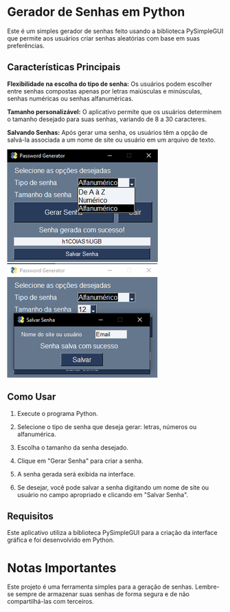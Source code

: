 # Gerador de Senhas em Python

Este é um simples gerador de senhas feito usando a biblioteca PySimpleGUI que permite aos usuários criar senhas aleatórias com base em suas preferências.

## Características Principais
**Flexibilidade na escolha do tipo de senha:** Os usuários podem escolher entre senhas compostas apenas por letras maiúsculas e minúsculas, senhas numéricas ou senhas alfanuméricas.

**Tamanho personalizável:** O aplicativo permite que os usuários determinem o tamanho desejado para suas senhas, variando de 8 a 30 caracteres.

**Salvando Senhas:** Após gerar uma senha, os usuários têm a opção de salvá-la associada a um nome de site ou usuário em um arquivo de texto.

![alt text](imgs/image-1.png)
![alt text](imgs/image-2.png)


## Como Usar
1. Execute o programa Python.

2. Selecione o tipo de senha que deseja gerar: letras, números ou alfanumérica.

3. Escolha o tamanho da senha desejado.

4. Clique em "Gerar Senha" para criar a senha.

5. A senha gerada será exibida na interface.

6. Se desejar, você pode salvar a senha digitando um nome de site ou usuário no campo apropriado e clicando em "Salvar Senha".

## Requisitos
Este aplicativo utiliza a biblioteca PySimpleGUI para a criação da interface gráfica e foi desenvolvido em Python.

# Notas Importantes
Este projeto é uma ferramenta simples para a geração de senhas. Lembre-se sempre de armazenar suas senhas de forma segura e de não compartilhá-las com terceiros.